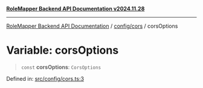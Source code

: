 [**RoleMapper Backend API Documentation v2024.11.28**](../../../README.md)

***

[RoleMapper Backend API Documentation](../../../modules.md) / [config/cors](../README.md) / corsOptions

# Variable: corsOptions

> `const` **corsOptions**: `CorsOptions`

Defined in: [src/config/cors.ts:3](https://github.com/FlowCraft-AG/RoleMapper/blob/64577d705cc4c579b4cd41d48895a5fa1f3b9249/backend/src/config/cors.ts#L3)
